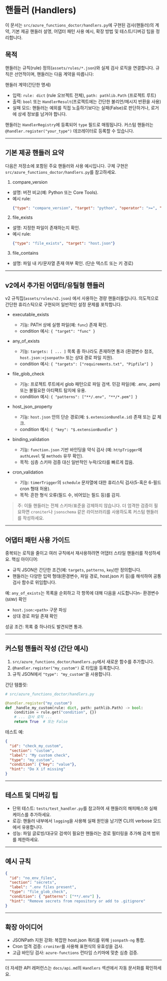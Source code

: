 # 핸들러 (Handlers)

이 문서는 `src/azure_functions_doctor/handlers.py`에 구현된 검사(핸들러)의 계약, 기본 제공 핸들러 설명, 어댑터 패턴 사용 예시, 확장 방법 및 테스트/디버깅 팁을 정리합니다.

## 목적

핸들러는 규칙(rule) 정의(`assets/rules/*.json`)와 실제 검사 로직을 연결합니다. 규칙은 선언적이며, 핸들러는 다음 계약을 따릅니다:

핸들러 계약(간단한 명세)
- 입력: `rule: dict` (rule 오브젝트 전체), `path: pathlib.Path` (프로젝트 루트)
- 출력: `bool` 또는 `HandlerResult`(프로젝트에는 간단한 불리언/메시지 반환을 사용)
- 실패 모드: 핸들러는 예외를 직접 노출하기보다는 실패(False)로 판단하거나, 로거에 상세 정보를 남겨야 합니다.

핸들러는 `HandlerRegistry`에 등록되어 `type` 필드로 매핑됩니다. 커스텀 핸들러는 `@handler.register("your_type")` 데코레이터로 등록할 수 있습니다.

---

## 기본 제공 핸들러 요약

다음은 저장소에 포함된 주요 핸들러와 사용 예시입니다. 구체 구현은 `src/azure_functions_doctor/handlers.py`를 참고하세요.

1) compare_version
- 설명: 버전 비교(예: Python 또는 Core Tools).
- 예시 rule:
  ```json
  {"type": "compare_version", "target": "python", "operator": ">=", "value": "3.9"}
  ```

2) file_exists
- 설명: 지정한 파일이 존재하는지 확인.
- 예시 rule:
  ```json
  {"type": "file_exists", "target": "host.json"}
  ```

3) file_contains
- 설명: 파일 내 키/문자열 존재 여부 확인. (단순 텍스트 또는 키 경로)

---

## v2에서 추가된 어댑터/유틸형 핸들러

v2 규칙집(`assets/rules/v2.json`) 에서 사용하는 경량 핸들러들입니다. 의도적으로 간단한 휴리스틱으로 구현되어 일반적인 설정 문제를 포착합니다.

- executable_exists
  - 기능: PATH 상에 실행 파일(예: `func`) 존재 확인.
  - condition 예시: `{ "target": "func" }`

- any_of_exists
  - 기능: `targets: [ ... ]` 목록 중 하나라도 존재하면 통과 (환경변수 참조, `host.json:<jsonpath>` 또는 상대 경로 파일 지원).
  - condition 예시: `{ "targets": ["requirements.txt", "Pipfile"] }`

- file_glob_check
  - 기능: 프로젝트 루트에서 glob 패턴으로 파일 검색. 민감 파일(예: .env, .pem) 또는 불필요한 아티팩트 탐지에 유용.
  - condition 예시: `{ "patterns": ["**/.env", "**/*.pem"] }`

- host_json_property
  - 기능: `host.json` 안의 단순 경로(예: `$.extensionBundle.id`) 존재 또는 값 체크.
  - condition 예시: `{ "key": "$.extensionBundle" }`

- binding_validation
  - 기능: `function.json` 기반 바인딩을 약식 검사 (예: `httpTrigger`에 `authLevel` 및 `methods` 유무 확인).
  - 목적: 심층 스키마 검증 대신 일반적인 누락/오타를 빠르게 잡음.

- cron_validation
  - 기능: `timerTrigger`의 `schedule` 문자열에 대한 휴리스틱 검사(5-혹은 6-필드 cron 형태 허용).
  - 목적: 흔한 형식 오류(필드 수, 비어있는 필드 등)를 감지.

> 주: 이들 핸들러는 전체 스키마/표준을 강제하지 않습니다. 더 엄격한 검증이 필요하면 `croniter`나 `jsonschema` 같은 라이브러리를 사용하도록 커스텀 핸들러를 작성하세요.

---

## 어댑터 패턴 사용 가이드

중복되는 로직을 줄이고 여러 규칙에서 재사용하려면 어댑터 스타일 핸들러를 작성하세요. 핵심 아이디어:
- 규칙 JSON은 간단한 조건(예: `targets`, `patterns`, `key`)만 정의합니다.
- 핸들러는 다양한 입력 형태(환경변수, 파일 경로, host.json 키 등)를 해석하여 공통 검사 함수로 위임합니다.

예: `any_of_exists`는 목록을 순회하고 각 항목에 대해 다음을 시도합니다n- 환경변수(`$ENV`) 확인
- `host.json:<path>` 구문 파싱
- 상대 경로 파일 존재 확인

성공 조건: 목록 중 하나라도 발견되면 통과.

---

## 커스텀 핸들러 작성 (간단 예시)

1. `src/azure_functions_doctor/handlers.py`에서 새로운 함수를 추가합니다.
2. `@handler.register("my_custom")` 로 타입을 등록합니다.
3. 규칙 JSON에서 `"type": "my_custom"`을 사용합니다.

간단 템플릿:

```python
# src/azure_functions_doctor/handlers.py

@handler.register("my_custom")
def _handle_my_custom(rule: dict, path: pathlib.Path) -> bool:
    condition = rule.get("condition", {})
    # ... 검사 로직 ...
    return True  # 또는 False
```

테스트 예:
```json
{
  "id": "check_my_custom",
  "section": "custom",
  "label": "My custom check",
  "type": "my_custom",
  "condition": {"key": "value"},
  "hint": "Do X if missing"
}
```

---

## 테스트 및 디버깅 팁

- 단위 테스트: `tests/test_handler.py`를 참고하여 새 핸들러의 해피패스와 실패 케이스를 추가하세요.
- 로깅: 핸들러 내부에서 `logging`을 사용해 실패 원인을 남기면 CLI의 verbose 모드에서 유용합니다.
- 성능: 파일 글로빙/대규모 검색이 필요한 핸들러는 경로 필터링을 추가해 검색 범위를 제한하세요.

---

## 예시 규칙

```json
{
  "id": "no_env_files",
  "section": "secrets",
  "label": ".env files present",
  "type": "file_glob_check",
  "condition": { "patterns": ["**/.env"] },
  "hint": "Remove secrets from repository or add to .gitignore"
}
```

---

## 확장 아이디어

- JSONPath 지원 강화: 복잡한 host.json 쿼리를 위해 `jsonpath-ng` 통합.
- Cron 엄격 검증: `croniter`를 사용해 표현식의 유효성을 검사.
- 고급 바인딩 검사: `azure-functions` 런타임 스키마에 맞춘 심층 검증.

---

더 자세한 API 레퍼런스는 `docs/api.md`의 `Handlers` 섹션에서 자동 문서화를 확인하세요.
